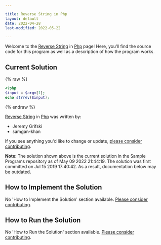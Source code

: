 ```yaml
---

title: Reverse String in Php
layout: default
date: 2022-04-28
last-modified: 2022-05-22

---
```


Welcome to the [Reverse String](https://sampleprograms.io/projects/reverse-string) in [Php](https://sampleprograms.io/languages/php) page! Here, you'll find the source code for this program as well as a description of how the program works.

## Current Solution

{% raw %}

```php
<?php
$input = $argv[1];
echo strrev($input);
```

{% endraw %}

[Reverse String](https://sampleprograms.io/projects/reverse-string) in [Php](https://sampleprograms.io/languages/php) was written by:

- Jeremy Grifski
- samgan-khan

If you see anything you'd like to change or update, [please consider contributing](https://github.com/TheRenegadeCoder/sample-programs).

**Note**: The solution shown above is the current solution in the Sample Programs repository as of May 09 2022 21:44:19. The solution was first committed on Jul 15 2019 17:40:42. As a result, documentation below may be outdated.

## How to Implement the Solution

No 'How to Implement the Solution' section available. [Please consider contributing](https://github.com/TheRenegadeCoder/sample-programs-website).

## How to Run the Solution

No 'How to Run the Solution' section available. [Please consider contributing](https://github.com/TheRenegadeCoder/sample-programs-website).
